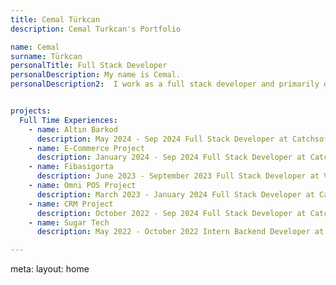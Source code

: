 ```yaml
---
title: Cemal Türkcan
description: Cemal Turkcan's Portfolio

name: Cemal
surname: Türkcan
personalTitle: Full Stack Developer
personalDescription: My name is Cemal.
personalDescription2:  I work as a full stack developer and primarily develop web applications.


projects:
  Full Time Experiences:
    - name: Altın Barkod
      description: May 2024 - Sep 2024 Full Stack Developer at Catchsoft
    - name: E-Commerce Project
      description: January 2024 - Sep 2024 Full Stack Developer at Catchsoft
    - name: Fibasigorta
      description: June 2023 - September 2023 Full Stack Developer at Venhancer
    - name: Omni POS Project
      description: March 2023 - January 2024 Full Stack Developer at Catchsoft
    - name: CRM Project
      description: October 2022 - Sep 2024 Full Stack Developer at Catchsoft
    - name: Sugar Tech
      description: May 2022 - October 2022 Intern Backend Developer at Sugar Tech

---
```


<Home :frontmatter="frontmatter"/>

<route lang="yaml">
    meta:
      layout: home
</route>
